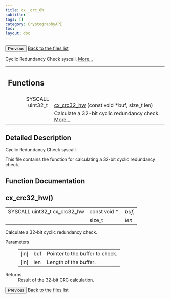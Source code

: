 ```yaml
---
title: ox__crc_8h
subtitle:
tags: []
category: CryptographyAPI
toc:
layout: doc
---
```


<button class="uk-button uk-button-default uk-button-small uk-margin-medium-top" onclick="history.back()">Previous</button>
<a class="uk-button uk-button-default uk-button-small uk-margin-medium-top crypto-button" href="../../crypto-api/files">Back to the files list</a>


<p>Cyclic Redundancy Check syscall.  
<a href="#details">More...</a></p>
<table class="memberdecls">
<tr class="heading"><td colspan="4"><h2 class="groupheader"><a name="func-members"></a>
Functions</h2></td></tr>
<tr class="memitem:a33022284e3b405eedf1c1ae90e164d3c"><td class="memItemLeft" align="right" valign="top">SYSCALL uint32_t&#160;</td><td colspan="3" class="memItemRight" valign="bottom"><a class="el" href="../ox__crc_8h#a33022284e3b405eedf1c1ae90e164d3c">cx_crc32_hw</a> (const void *buf, size_t len)</td></tr>
<tr class="memdesc:a33022284e3b405eedf1c1ae90e164d3c"><td class="mdescLeft">&#160;</td><td colspan="3" class="mdescRight">Calculate a 32-bit cyclic redundancy check.  <a href="#a33022284e3b405eedf1c1ae90e164d3c">More...</a><br /></td></tr>
</table>
<a name="details" id="details"></a>

## Detailed Description

<div class="textblock"><p>Cyclic Redundancy Check syscall. </p>
<p>This file contains the function for calculating a 32-bit cyclic redundancy check. </p>
</div><h2 class="groupheader">Function Documentation</h2>
<a id="a33022284e3b405eedf1c1ae90e164d3c"></a>
<h2 class="memtitle">cx_crc32_hw()</h2>

<div class="memitem">
<div class="memproto">
      <table class="memname">
        <tr>
          <td class="memname">SYSCALL uint32_t cx_crc32_hw </td>
          <td class="paramtype">const void *&#160;</td>
          <td class="paramname"><em>buf</em>, </td>
        </tr>
        <tr>
          <td class="paramkey"></td>
          <td class="paramtype">size_t&#160;</td>
          <td class="paramname"><em>len</em>&#160;</td>
        </tr>
        <tr>
        </tr>
      </table>
</div><div class="memdoc">

<p>Calculate a 32-bit cyclic redundancy check. </p>
<dl class="params"><dt>Parameters</dt><dd>
  <table class="params">
    <tr><td class="paramdir">[in]</td><td class="paramname">buf</td><td colspan="4">Pointer to the buffer to check.</td></tr>
    <tr><td class="paramdir">[in]</td><td class="paramname">len</td><td colspan="4">Length of the buffer.</td></tr>
  </table>
  </dd>
</dl>
<dl class="section return"><dt>Returns</dt><dd>Result of the 32-bit CRC calculation. </dd></dl>

</div>
</div>
<button class="uk-button uk-button-default uk-button-small uk-margin-medium-top" onclick="history.back()">Previous</button>
<a class="uk-button uk-button-default uk-button-small uk-margin-medium-top crypto-button" href="../../crypto-api/files">Back to the files list</a>
